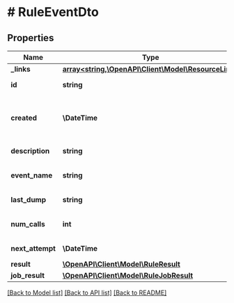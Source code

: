 # # RuleEventDto

## Properties

Name | Type | Description | Notes
------------ | ------------- | ------------- | -------------
**_links** | [**array<string,\OpenAPI\Client\Model\ResourceLink>**](ResourceLink.md) | The links. |
**id** | **string** | The ID of the event. |
**created** | **\DateTime** | The time when the event has been created. |
**description** | **string** | The description. |
**event_name** | **string** | The name of the event. |
**last_dump** | **string** | The last dump. | [optional]
**num_calls** | **int** | The number of calls. |
**next_attempt** | **\DateTime** | The next attempt. | [optional]
**result** | [**\OpenAPI\Client\Model\RuleResult**](RuleResult.md) |  |
**job_result** | [**\OpenAPI\Client\Model\RuleJobResult**](RuleJobResult.md) |  |

[[Back to Model list]](../../README.md#models) [[Back to API list]](../../README.md#endpoints) [[Back to README]](../../README.md)
